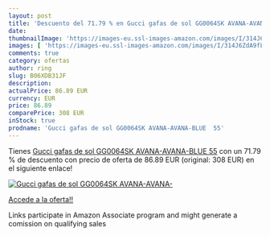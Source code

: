 ```yaml
---
layout: post
title: 'Descuento del 71.79 % en Gucci gafas de sol GG0064SK AVANA-AVANA-'
date: 
thumbnailImage: 'https://images-eu.ssl-images-amazon.com/images/I/314J6ZdA9fL._SL200_.jpg'
images: [ 'https://images-eu.ssl-images-amazon.com/images/I/314J6ZdA9fL._SL200_.jpg' ]
comments: true
category: ofertas
author: ring
slug: B06XDB31JF
description:
actualPrice: 86.89 EUR
currency: EUR
price: 86.89
comparePrice: 308 EUR
inStock: true
prodname: 'Gucci gafas de sol GG0064SK AVANA-AVANA-BLUE  55'
---
```


Tienes [Gucci gafas de sol GG0064SK AVANA-AVANA-BLUE  55](https://www.amazon.es/dp/B06XDB31JF/?tag=tolees-21) con un 71.79 % de descuento con precio de oferta de 86.89 EUR (original: 308 EUR) en el siguiente enlace!

[![Gucci gafas de sol GG0064SK AVANA-AVANA-](https://images-eu.ssl-images-amazon.com/images/I/314J6ZdA9fL._SL200_.jpg)](https://www.amazon.es/dp/B06XDB31JF/?tag=tolees-21)

[Accede a la oferta!!](https://www.amazon.es/dp/B06XDB31JF/?tag=tolees-21)

Links participate in Amazon Associate program and might generate a comission on qualifying sales


